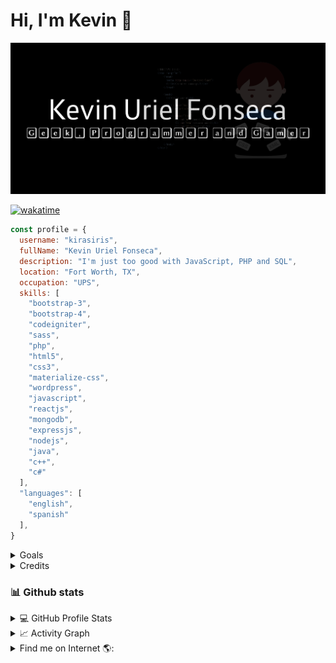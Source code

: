 # Hi, I'm Kevin 👋

<img src="template.png">

[![wakatime](https://wakatime.com/badge/user/684e12ee-ee44-4f33-8d51-0e2cd1e90dab/project/d5d71a2b-dfa0-493a-968e-37372d302991.svg)](https://wakatime.com/badge/user/684e12ee-ee44-4f33-8d51-0e2cd1e90dab/project/d5d71a2b-dfa0-493a-968e-37372d302991)
```js
const profile = {
  username: "kirasiris",
  fullName: "Kevin Uriel Fonseca",
  description: "I'm just too good with JavaScript, PHP and SQL",
  location: "Fort Worth, TX",
  occupation: "UPS",
  skills: [
    "bootstrap-3",
    "bootstrap-4",
    "codeigniter",
    "sass",
    "php",
    "html5",
    "css3",
    "materialize-css",
    "wordpress",
    "javascript",
    "reactjs",
    "mongodb",
    "expressjs",
    "nodejs",
    "java",
    "c++",
    "c#"
  ],
  "languages": [
    "english",
    "spanish"
  ],
}
```
<details>
<summary>Goals</summary>
<br/>
- I aspire to be the owner of the best adult content website. If you're a couple, please send me an email at `kebin1421@hotmail.com`. We can arrange from there.
</details>
<details>
<summary>Credits</summary>
- Image was created by using <a href="https://www.photopea.com/" rel="nofollow" target="_blank">Photopea</a>
</details>

### 📊 Github stats

<details> 
  <summary>💻 GitHub Profile Stats</summary>
  <br/>
    <p align="center"><a href="https://github.com/anuraghazra/github-readme-stats"><img alt="kirasiris's Github Stats" src="https://github-readme-stats.vercel.app/api/?username=kirasiris&show_icons=true&count_private=true&theme=default&hide_border=true&bg_color=fff&title_color=00E676&icon_color=00E676" height="192px"/></a>
  <a href="https://github.com/anuraghazra/github-readme-stats"><img alt="kirasiris's Top Languages" src="https://github-readme-stats.vercel.app/api/top-langs/?username=kirasiris&langs_count=8&layout=compact&theme=default&hide_border=true&bg_color=fff&title_color=000&icon_color=000&hide=Jupyter%20Notebook" height="192px"/></a></p>
</details>

<details>
  <summary>📈 Activity Graph</summary>
  <br/>
<p align="center"><a href="https://github.com/ashutosh00710/github-readme-activity-graph"><img alt="kirasiris's Activity Graph" src="https://activity-graph.herokuapp.com/graph/?username=kirasiris&bg_color=fff&color=000&line=00E676&point=000&hide_border=true" /></a></p>
</details>

<details>
<summary>Find me on Internet 🌎:</summary><br/>
<a href="https://github.com/kirasiris" rel="nofollow" target="_blank"><img align="left" width="150" height="150" src="https://avatars.githubusercontent.com/u/11566280?s=460&v=4"></a>
<ul>
<li> - The most horrible website: <a href="https://kevinurielfonseca.me"  rel="nofollow" target="_blank">Kevin Uriel Fonseca</a></li>
<li> - The most adult content Twitter account: <a href="https://twitter.com/kirasiris" rel="nofollow" target="_blank">kirasiris</a></li>
<li> - 100's of unfinished snippets <a href="https://codepen.io/kirasiris" rel="nofollow" target="_blank"> Codepen</a> 🏓</li>
<li> - My "professional" profile <a href="https://www.linkedin.com/in/kevin-fonseca-92266716b" rel="nofollow" target="_blank">LinkedIn</a> 💼</li>
</ul>
</details>
